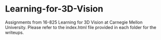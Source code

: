 # Learning-for-3D-Vision
Assignments from 16-825 Learning for 3D Vision at Carnegie Mellon University. Please refer to the index.html file provided in each folder for the writeups.

